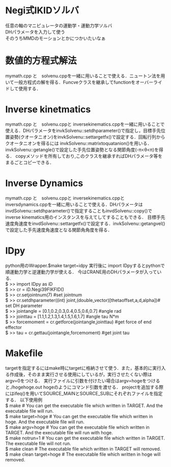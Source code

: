# Negi式IKIDソルバ
任意の軸のマニピュレータの運動学・運動力学ソルバ  
DHパラメータを入力して使う  
そのうちMMDのモーションとかにつかいたいなぁ  

# 数値的方程式解法 
mymath.cpp と　solvenu.cppを一緒に用いることで使える．ニュートン法を用いて一般方程式の解を得る．Funcveクラスを継承してfunctionをオーバーライドして使用する．

# Inverse kinetmatics
mymath.cpp と　solvenu.cppと inversekinematics.cppを一緒に用いることで使える．DHパラメータをinvkSolvenu::setdhparameter()で指定し，目標手先位置姿勢(クオータニオン)をinvkSolvenu::settargetfx()で設定する．回転行列からクオータニオンを得るには invkSolvenu::matrixtoquatanion()を用いる．invkSolvenu::getangle()で設定した手先位置姿勢となる関節角度(-π<θ<π)を得る．
copyメソッドを所有しており,このクラスを継承すればDHパラメータ等をまるごとコピーできる．

# Inverse Dynamics
mymath.cpp と　solvenu.cppと inversekinematics.cppとinversdynamics.cppを一緒に用いることで使える．DHパラメータはinvdSolvenu::setdhparameter()で指定することもinvdSolvenu::copy()でinverse kinematics用のインスタンスを与えてしてすることもできる．
目標手先速度角速度をinvdSolvenu::settargetfx()で設定する．invkSolvenu::getangvel()で設定した手先速度角速度となる関節角角度を得る．

# IDpy
python用のWrapper.$make target=idpy 実行後に import IDpyするとpythonで順運動力学と逆運動力学が使える．
今はCRANE用のDHパラメータが入っている.  
 $ >> import IDpy as iD  
 $ >> cr = iD.Negi39FIKFID()  
 $ >> cr.setjointnum(7) #set jointnum  
 $ >> cr.setdhparameter((int) joint,(double_vector)[thetaoffset,a,d,alpha])# set DH parameter  
 $ >> jointangle = [0.1,0.2,0.3,0.4,0.5,0.6,0.7]       #angle rad  
 $ >> jointtau = [1.1,1.2,1.3,1.4,1.5,1.6,1.7]         #angle tau N*m  
 $ >> forcemoment = cr.getforce(jointangle,jointtau)   #get force of end effector   
 $ >> tau = cr.gettau(jointangle,forcemoment)          #get joint tau  


# Makefile
targetを指定するにはmake時にtargetに格納させて使う．また，基本的に実行入る作成後，そのまま実行させる使用にしているが，実行させたくない際はargv=0をつける．
実行ファイルに引数を付けたい場合はargv=hogeをつけると./hogehoge.out hogeのようにコマンド引数を渡せる．
projectを追加する際にはifeq()を用いてSOURCE_MAINとSOURCE_SUBにそれぞれファイルを指定する．
以下使用例  
    $ make                     # You can get the executable file which written in TARGET. And the executable file will run.  
    $ make target=hoge         # You can get the executable file which written in hoge. And the executable file will run.       
    $ make argv=hoge           # You can get the executable file which written in TARGET. And the executable file will run with hoge.   
    $ make notrun=1            # You can get the executable file which written in TARGET. The executable file will not run.	  
    $ make clean               # The executable file which written in TARGET will removed.  
    $ make clean target=hoge   # The executable file which written in hoge will removed.      


